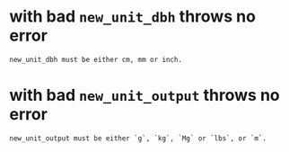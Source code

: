 # with bad `new_unit_dbh` throws no error

    new_unit_dbh must be either cm, mm or inch.

# with bad `new_unit_output` throws no error

    new_unit_output must be either `g`, `kg`, `Mg` or `lbs`, or `m`.

